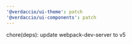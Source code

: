 ```yaml
---
'@verdaccio/ui-theme': patch
'@verdaccio/ui-components': patch
---
```


chore(deps): update webpack-dev-server to v5
